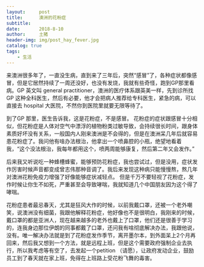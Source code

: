 ```yaml
---
layout:     post
title:      澳洲的花粉症
subtitle:   
date:       2018-8-10
author:     土猪
header-img: img/post_hay_fever.jpg
catalog: true
tags:
    - 生活
---
```





来澳洲很多年了，一直没生病，直到来了三年后，突然“感冒”了，各种症状都像感冒，但是它居然持续了一周还没好，也没有发烧，我就有些奇怪，跑到GP那里看病。GP 英文叫 general practitioner，澳洲的医疗体系跟英美一样，先到诊所找 GP 这种全科医生，然后有必要，他才会把病人推荐给专科医生，紧急的病，可以直接去 hospital 大医院，不然你到医院里就要无限等待了。


到了GP 那里，医生告诉我，这是花粉症，不是感冒。 花粉症的症状跟感冒十分相似，但花粉症是人体对空气中漂浮的植物粉类过敏导致，会持续很长时间，跟身体素质好坏没有关系，一般国内人刚来澳洲是不会得的，但是在澳洲呆几年后就容易患花粉症了。我问他有啥办法根治，他拿出一个喷鼻腔的小瓶，绝望地看着我，“这个没法根治，我每年都用这个，喷两周能够康复，然后第二年又会发作。”



后来我又听说吃一种蜂槽蜂蜜，能够预防花粉症，我也尝试过，但是没用，症状发作厉害时候声音都变成曾志伟那种音调了。我后来发现这种病只能慢慢熬，熬几年对澳洲花粉免疫力增强了好像能够症状减轻点。 但是千万不要轻视了花粉症，发作时候让你生不如死，严重甚至会导致哮喘，我就知道几个中国朋友因为这个得了哮喘。 



花粉症患者最忌春天，尤其是狂风大作的时候，以前我戴口罩，还被一个老外嘲笑，说澳洲没有细菌，我跟他解释花粉症，他好像也不是很明白，我刚来的时候，戴口罩的都是亚洲人，现在越来越多的老外也戴上了口罩，他们还是很善于学习的，连我身边那位伊朗的同事都戴了口罩，还问我有啥彻底解决办法，我跟他说，没有。唯一解决办法就是到了花粉症发作季节，离开墨尔本，到外面呆上2个月再回来，然后我又想到一个方法，就是远程上班，但是这个需要政府强制企业去执行，所以我考虑等有空了，去发起一个petition （请愿），让政府发动企业，鼓励员工到了春天就在家上班，免得在上班路上受花粉飞舞的毒害。

